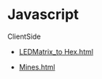 # Javascript

ClientSide 

  * [LEDMatrix_to Hex.html](https://htmlpreview.github.io/?https://github.com/River911009/Javascript/blob/master/ClientSide/LEDMatrix_to_Hex/index.html)

  * [Mines.html](https://htmlpreview.github.io/?https://github.com/River911009/Javascript/blob/master/ClientSide/Mines/index.html)
